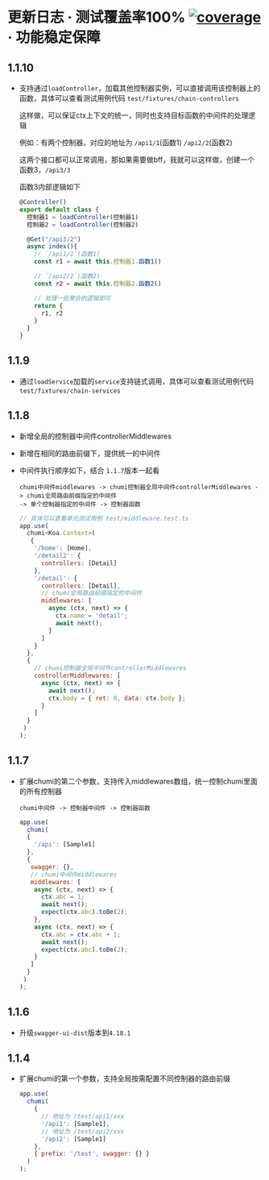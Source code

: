 # 更新日志 · 测试覆盖率100% [![coverage](https://img.shields.io/codecov/c/github/chumijs/chumi/master.svg)](https://app.codecov.io/gh/chumijs/chumi/tree/master) · 功能稳定保障

## 1.1.10

* 支持通过`loadController`，加载其他控制器实例，可以直接调用该控制器上的函数，具体可以查看测试用例代码 `test/fixtures/chain-controllers`

  这样做，可以保证ctx上下文的统一，同时也支持目标函数的中间件的处理逻辑

  例如：有两个控制器，对应的地址为 `/api1/1`(函数1) `/api2/2`(函数2)

  这两个接口都可以正常调用，那如果需要做bff，我就可以这样做，创建一个函数3，`/api3/3`

  函数3内部逻辑如下
  ```js
  @Controller()
  export default class {
    控制器1 = loadController(控制器1)
    控制器2 = loadController(控制器2)

    @Get("/api3/2")
    async index(){
      // `/api1/1`(函数1)
      const r1 = await this.控制器1.函数1()

      // `/api2/2`(函数2)
      const r2 = await this.控制器2.函数2()

      // 处理一些聚合的逻辑即可
      return {
        r1, r2
      }
    }
  }
  ```

## 1.1.9

* 通过`loadService`加载的`service`支持链式调用，具体可以查看测试用例代码 `test/fixtures/chain-services`
  
## 1.1.8

* 新增全局的控制器中间件controllerMiddlewares
* 新增在相同的路由前缀下，提供统一的中间件
* 中间件执行顺序如下，结合 `1.1.7`版本一起看

  ```
  chumi中间件middlewares -> chumi控制器全局中间件controllerMiddlewares -> chumi全局路由前缀指定的中间件 
  -> 单个控制器指定的中间件 -> 控制器函数
  ```

  ```js
  // 具体可以查看单元测试用例 test/middleware.test.ts
  app.use(
    chumi<Koa.Context>(
     {
      '/home': [Home],
      '/detail2': {
        controllers: [Detail]
      },
      '/detail': {
        controllers: [Detail],
        // chumi全局路由前缀指定的中间件 
        middlewares: [
          async (ctx, next) => {
            ctx.name = 'detail';
            await next();
          }
        ]
      }
    },
    {
      // chumi控制器全局中间件controllerMiddlewares
      controllerMiddlewares: [
        async (ctx, next) => {
          await next();
          ctx.body = { ret: 0, data: ctx.body };
        }
      ]
    }
   )
  );
  ```

## 1.1.7

* 扩展chumi的第二个参数，支持传入middlewares数组，统一控制chumi里面的所有控制器
  ```
  chumi中间件 -> 控制器中间件 -> 控制器函数
  ```
  ```js
  app.use(
    chumi(
    {
      '/api': [Sample1]
    },
    {
     swagger: {},
     // chumi中间件middlewares
     middlewares: [
      async (ctx, next) => {
        ctx.abc = 1;
        await next();
        expect(ctx.abc).toBe(2);
      },
      async (ctx, next) => {
        ctx.abc = ctx.abc + 1;
        await next();
        expect(ctx.abc).toBe(2);
      }
     ]
    }
   )
  );
  ```

## 1.1.6

* 升级`swagger-ui-dist`版本到`4.18.1`

## 1.1.4

* 扩展chumi的第一个参数，支持全局按需配置不同控制器的路由前缀
  ```js
  app.use(
    chumi(
      {
        // 地址为 /test/api1/xxx
        '/api1': [Sample1],
        // 地址为 /test/api2/xxx
        '/api2': [Sample1]
      },
      { prefix: '/test', swagger: {} }
    )
  );
	```